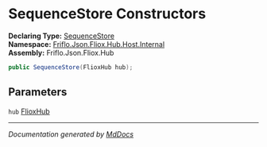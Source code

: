 ﻿<!--  
  <auto-generated>   
    The contents of this file were generated by a tool.  
    Changes to this file may be list if the file is regenerated  
  </auto-generated>   
-->

# SequenceStore Constructors

**Declaring Type:** [SequenceStore](../index.md)  
**Namespace:** [Friflo.Json.Fliox.Hub.Host.Internal](../../index.md)  
**Assembly:** Friflo.Json.Fliox.Hub

```csharp
public SequenceStore(FlioxHub hub);
```

## Parameters

`hub`  [FlioxHub](../../../FlioxHub/index.md)

___

*Documentation generated by [MdDocs](https://github.com/ap0llo/mddocs)*
